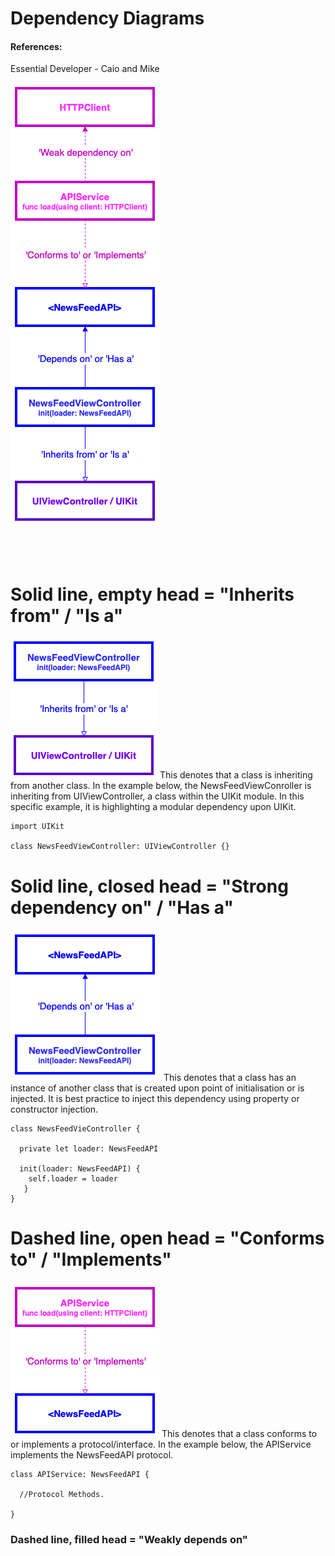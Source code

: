 # Dependency Diagrams
#### References:
Essential Developer - Caio and Mike

![Dependency Diagram](/DependencyDiagramExample.png)
<br />
<br />
<br />
<br />
# Solid line, empty head = "Inherits from" / "Is a"
![Inherits From](/InheritsFrom.png)
This denotes that a class is inheriting from another class. In the example below, the NewsFeedViewConroller is inheriting from UIViewController, a class within the UIKit module. In this specific example, it is highlighting a modular dependency upon UIKit.

```
import UIKit

class NewsFeedViewController: UIViewController {}
```



# Solid line, closed head = "Strong dependency on" / "Has a"
![Depends On](/DependsOn.png)
This denotes that a class has an instance of another class that is created upon point of initialisation or is injected. It is best practice to inject this dependency using property or constructor injection.

```
class NewsFeedVieController {

  private let loader: NewsFeedAPI
  
  init(loader: NewsFeedAPI) {
    self.loader = loader 
   }
}
```



# Dashed line, open head = "Conforms to" / "Implements"
![Depends On](/ConformsTo.png)
This denotes that a class conforms to or implements a protocol/interface. In the example below, the APIService implements the NewsFeedAPI protocol.
```
class APIService: NewsFeedAPI {

  //Protocol Methods.

}
```



### Dashed line, filled head = "Weakly depends on"


